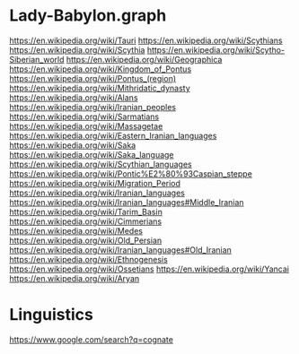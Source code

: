 # Lady-Babylon.graph
https://en.wikipedia.org/wiki/Tauri https://en.wikipedia.org/wiki/Scythians https://en.wikipedia.org/wiki/Scythia https://en.wikipedia.org/wiki/Scytho-Siberian_world https://en.wikipedia.org/wiki/Geographica https://en.wikipedia.org/wiki/Kingdom_of_Pontus https://en.wikipedia.org/wiki/Pontus_(region) https://en.wikipedia.org/wiki/Mithridatic_dynasty https://en.wikipedia.org/wiki/Alans https://en.wikipedia.org/wiki/Iranian_peoples https://en.wikipedia.org/wiki/Sarmatians https://en.wikipedia.org/wiki/Massagetae https://en.wikipedia.org/wiki/Eastern_Iranian_languages https://en.wikipedia.org/wiki/Saka https://en.wikipedia.org/wiki/Saka_language https://en.wikipedia.org/wiki/Scythian_languages https://en.wikipedia.org/wiki/Pontic%E2%80%93Caspian_steppe https://en.wikipedia.org/wiki/Migration_Period https://en.wikipedia.org/wiki/Iranian_languages https://en.wikipedia.org/wiki/Iranian_languages#Middle_Iranian https://en.wikipedia.org/wiki/Tarim_Basin https://en.wikipedia.org/wiki/Cimmerians https://en.wikipedia.org/wiki/Medes https://en.wikipedia.org/wiki/Old_Persian https://en.wikipedia.org/wiki/Iranian_languages#Old_Iranian https://en.wikipedia.org/wiki/Ethnogenesis https://en.wikipedia.org/wiki/Ossetians https://en.wikipedia.org/wiki/Yancai https://en.wikipedia.org/wiki/Aryan

# Linguistics
https://www.google.com/search?q=cognate
